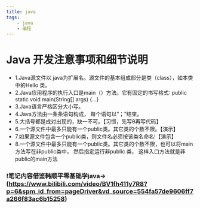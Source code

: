 ```yaml
---
title: java
tags: 
    - java
    - 编程
---
```

# Java 开发注意事项和细节说明
- 1.Java源文件以 java为扩展名。源文件的基本组成部分是类（class），如本类中的Hello
类。
- 2.Java应用程序的执行入口是main（）方法。它有固定的书写格式∶
public static void main(String[] args) {...}
- 3.Java语言严格区分大小写。
- 4.Java方法由一条条语句构成， 每个语句以“；”结束。
- 5.大括号都是成对出现的，缺一不可。【习惯，先写θ再写代码】
- 6.一个源文件中最多只能有一个public类。其它类的个数不限。【演示】
- 7.如果源文件包含一个public类，则文件名必须按该类名命名!【演示】
- 8.一个源文件中最多只能有一个public类。其它类的个数不限，也可以将main方法写在非public类中， 然后指定运行非public 类， 这样入口方法就是非public的main方法
### !笔记内容借鉴韩顺平零基础学java->(https://www.bilibili.com/video/BV1fh411y7R8?p=6&spm_id_from=pageDriver&vd_source=554fa57de9606ff7a266f83ac6b15258)